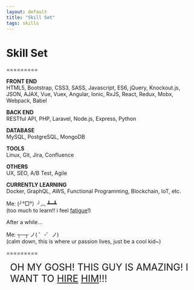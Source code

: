 ```yaml
---
layout: default
title: "Skill Set"
tags: skills
---
```


# Skill Set
=========

__FRONT END__ <br />
HTML5, Bootstrap, CSS3, SASS, Javascript, ES6, jQuery, Knockout.js, JSON, AJAX, Vue, Vuex, Angular, Ionic, RxJS, React, Redux, Mobx, Webpack, Babel

__BACK END__ <br />
RESTful API, PHP, Laravel, Node.js, Express, Python

__DATABASE__ <br />
MySQL, PostgreSQL, MongoDB

__TOOLS__ <br />
Linux, Git, Jira, Confluence

__OTHERS__ <br />
UX, SEO, A/B Test, Agile

__CURRENTLY LEARNING__ <br />
Docker, GraphQL, AWS, Functional Programming, Blockchain, IoT, etc.

Me: (╯°□°）╯︵ ┻━┻  
(too much to learn!! i feel <a href="https://hackernoon.com/how-it-feels-to-learn-javascript-in-2016-d3a717dd577f" target="_blank">fatigue</a>!)

After a while...

Me: ┬─┬﻿ ノ( ゜-゜ノ)  
(calm down, this is where ur passion lives, just be a cool kid~)

=========

<div style="font-size: 25px; margin-left: 10px;">
OH MY GOSH! THIS GUY IS AMAZING! I WANT TO <a href="mailto:dennisxiao.dev@gmail.com?subject=I WANT TO HIRE YOU DENNIS!">HIRE</a> <a href="https://www.linkedin.com/in/dennisxiao/" target="_blank">HIM</a>!!!
</div>

